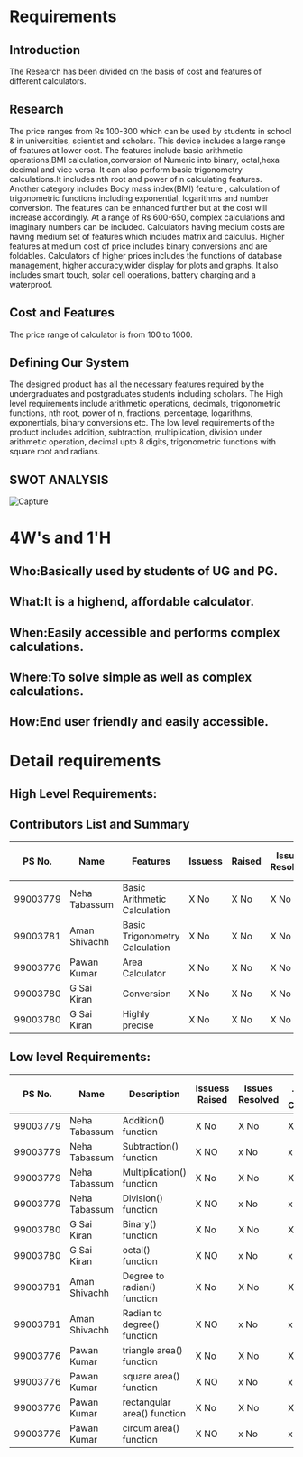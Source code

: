 # Requirements
## Introduction

The Research has been divided on the basis of cost and features of different calculators. 

## Research
The price ranges from Rs 100-300 which can be used by students in school & in universities, scientist and scholars. This device includes a large range of features at lower cost. The features include basic arithmetic operations,BMI calculation,conversion of Numeric into binary, octal,hexa decimal and vice versa. It can also perform basic trigonometry calculations.It includes nth root and power of n calculating features. Another category includes Body mass index(BMI) feature , calculation of trigonometric functions including exponential, logarithms and number conversion. The features can  be enhanced further but at the cost will  increase accordingly. At a range of Rs 600-650, complex calculations and imaginary numbers can be included. Calculators having medium costs are having medium set of features which includes matrix and calculus. Higher features at medium cost of price includes binary conversions and are foldables. Calculators of higher prices includes the functions of database management, higher accuracy,wider display for plots and graphs. It also includes smart touch, solar cell operations, battery charging and a waterproof.

## Cost and Features
The price range of calculator is from 100 to 1000.

## Defining Our System
The designed product has all the necessary features required by the undergraduates and postgraduates students including scholars. The High level requirements include arithmetic operations, decimals, trigonometric functions, nth root, power of n, fractions, percentage, logarithms, exponentials, binary conversions etc. The low level requirements of the product includes addition, subtraction, multiplication, division under arithmetic operation, decimal upto 8 digits, trigonometric functions with square root and radians. 

## SWOT ANALYSIS
![Capture](https://user-images.githubusercontent.com/78867425/107847807-b9c48f00-6e14-11eb-9598-0ddc49f4c83b.PNG)

# 4W&#39;s and 1&#39;H

## Who:Basically used by students of UG and PG.


## What:It is a highend, affordable calculator.


## When:Easily accessible and performs complex calculations.


## Where:To solve simple as well as complex calculations.


## How:End user friendly and easily accessible.


# Detail requirements
## High Level Requirements:


## Contributors List and Summary

PS No.   |  Name          |    Features                    | Issuess  | Raised |Issues Resolved|No Test Cases|Test Case Pass
---------|----------------|-----------------------------   |----------|--------|---------------|-------------|--------------
99003779 | Neha Tabassum  | Basic Arithmetic Calculation   | X No     | X No   |X No           |   X No     
99003781 | Aman Shivachh  | Basic Trigonometry Calculation | X No     | X No   |X No           |   X No     
99003776 | Pawan Kumar    | Area Calculator                | X No     | X No   |X No           |   X No     
99003780 | G Sai Kiran    |Conversion                      | X No     | X No   |X No           |   X No     
99003780 | G Sai Kiran    | Highly precise                 | X No     | X No   |X No           |   X No     
 


##  Low level Requirements:



PS No.   |  Name            |    Description                     | Issuess Raised |Issues Resolved|No Test Cases|Test Case Pass
---------|------------------|------------------------------------|----------------|---------------|-------------|--------------
99003779 | Neha Tabassum    | Addition() function                | X No           | X No          |X No         |X No     
99003779 | Neha Tabassum    | Subtraction() function             | X NO           | x No          |x No         |x No
99003779 | Neha Tabassum    | Multiplication() function          | X No           | X No          |X No         |X No     
99003779 | Neha Tabassum    | Division() function                | X NO           | x No          |x No         |x No
99003780 |   G Sai Kiran    | Binary() function                  | X No           | X No          |X No         |X No     
99003780 |  G Sai Kiran     | octal() function                   | X NO           | x No          |x No         |x No
99003781 |   Aman Shivachh  | Degree to radian() function        | X No           | X No          |X No         |X No     
99003781 |  Aman Shivachh   | Radian to degree() function        | X NO           | x No          |x No         |x No
99003776 | Pawan Kumar      | triangle area() function           | X No           | X No          |X No         |X No     
99003776 | Pawan Kumar      | square area() function             | X NO           | x No          |x No         |x No
99003776 | Pawan Kumar      | rectangular area() function        | X No           | X No          |X No         |X No     
99003776 | Pawan Kumar      | circum area() function             | X NO           | x No          |x No         |x No



